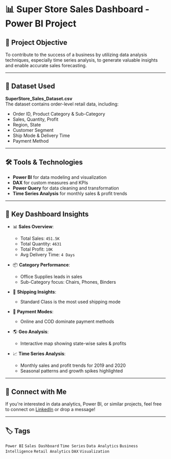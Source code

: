 # 📊 Super Store Sales Dashboard - Power BI Project

## 🧭 Project Objective
To contribute to the success of a business by utilizing data analysis techniques, especially time series analysis, to generate valuable insights and enable accurate sales forecasting.

---

## 📁 Dataset Used
**SuperStore_Sales_Dataset.csv**  
The dataset contains order-level retail data, including:
- Order ID, Product Category & Sub-Category
- Sales, Quantity, Profit
- Region, State
- Customer Segment
- Ship Mode & Delivery Time
- Payment Method

---

## 🛠 Tools & Technologies
- **Power BI** for data modeling and visualization
- **DAX** for custom measures and KPIs
- **Power Query** for data cleaning and transformation
- **Time Series Analysis** for monthly sales & profit trends

---

## 📌 Key Dashboard Insights
- 📊 **Sales Overview**:  
  - Total Sales: `451.5K`  
  - Total Quantity: `4631`  
  - Total Profit: `10K`  
  - Avg Delivery Time: `4 Days`

- 📦 **Category Performance**:  
  - Office Supplies leads in sales  
  - Sub-Category focus: Chairs, Phones, Binders

- 🚚 **Shipping Insights**:  
  - Standard Class is the most used shipping mode

- 🧾 **Payment Modes**:  
  - Online and COD dominate payment methods

- 🌎 **Geo Analysis**:  
  - Interactive map showing state-wise sales & profits

- 📈 **Time Series Analysis**:  
  - Monthly sales and profit trends for 2019 and 2020  
  - Seasonal patterns and growth spikes highlighted

---

## 🔗 Connect with Me
If you're interested in data analytics, Power BI, or similar projects, feel free to connect on [LinkedIn](https://www.linkedin.com/) or drop a message!

---

## 🏷️ Tags
`Power BI` `Sales Dashboard` `Time Series` `Data Analytics` `Business Intelligence` `Retail Analytics` `DAX` `Visualization`
